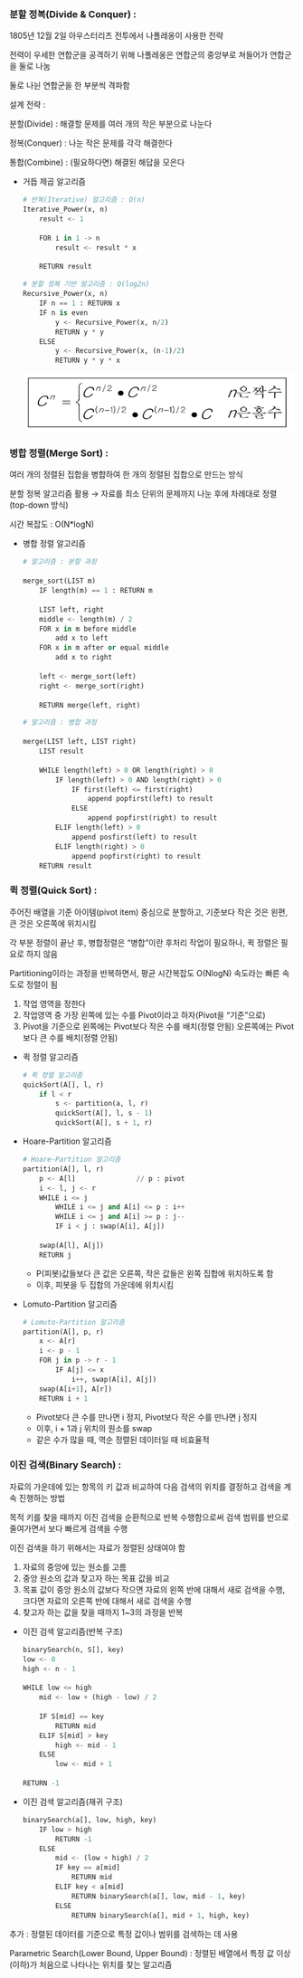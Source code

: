 ### 분할 정복(Divide & Conquer) :

1805년 12월 2일 아우스터리츠 전투에서 나폴레옹이 사용한 전략

전력이 우세한 연합군을 공격하기 위해 나폴레옹은 연합군의 중앙부로 쳐들어가 연합군을 둘로 나눔

둘로 나뉜 연합군을 한 부분씩 격파함

설계 전략 :

분할(Divide) : 해결할 문제를 여러 개의 작은 부분으로 나눈다

정복(Conquer) : 나눈 작은 문제를 각각 해결한다

통합(Combine) : (필요하다면) 해결된 해답을 모은다

- 거듭 제곱 알고리즘
    
    ```python
    # 반복(Iterative) 알고리즘 : O(n)
    Iterative_Power(x, n)
        result <- 1
        
        FOR i in 1 -> n
            result <- result * x
        
        RETURN result
    ```
    
    ```python
    # 분할 정복 기반 알고리즘 : O(log2n)
    Recursive_Power(x, n)
        IF n == 1 : RETURN x
        IF n is even
            y <- Recursive_Power(x, n/2)
            RETURN y * y
        ELSE
            y <- Recursive_Power(x, (n-1)/2)
            RETURN y * y * x
    ```
    
  ![image.png](./Pictures/image.png)
    

### 병합 정렬(Merge Sort) :

여러 개의 정렬된 집합을 병합하여 한 개의 정렬된 집합으로 만드는 방식

분할 정복 알고리즘 활용 → 자료를 최소 단위의 문제까지 나눈 후에 차례대로 정렬(top-down 방식)

시간 복잡도 : O(N*logN)

- 병합 정렬 알고리즘
    
    ```python
    # 알고리즘 : 분할 과정
    
    merge_sort(LIST m)
        IF length(m) == 1 : RETURN m
    
        LIST left, right
        middle <- length(m) / 2
        FOR x in m before middle
            add x to left
        FOR x in m after or equal middle
            add x to right
    
        left <- merge_sort(left)
        right <- merge_sort(right)
        
        RETURN merge(left, right)
    ```
    
    ```python
    # 알고리즘 : 병합 과정
    
    merge(LIST left, LIST right)
        LIST result
    
        WHILE length(left) > 0 OR length(right) > 0
            IF length(left) > 0 AND length(right) > 0
                IF first(left) <= first(right)
                    append popfirst(left) to result
                ELSE
                    append popfirst(right) to result
            ELIF length(left) > 0
                append posfirst(left) to result
            ELIF length(right) > 0
                append popfirst(right) to result
        RETURN result
    ```
    

### 퀵 정렬(Quick Sort) :

주어진 배열을 기준 아이템(pivot item) 중심으로 분할하고, 기준보다 작은 것은 왼편, 큰 것은 오른쪽에 위치시킴

각 부분 정렬이 끝난 후, 병합정렬은 “병합”이란 후처리 작업이 필요하나, 퀵 정렬은 필요로 하지 않음

Partitioning이라는 과정을 반복하면서, 평균 시간복잡도 O(NlogN) 속도라는 빠른 속도로 정렬이 됨

1. 작업 영역을 정한다
2. 작업영역 중 가장 왼쪽에 있는 수를 Pivot이라고 하자(Pivot을 “기준”으로)
3. Pivot을 기준으로 왼쪽에는 Pivot보다 작은 수를 배치(정렬 안됨)
오른쪽에는 Pivot보다 큰 수를 배치(정렬 안됨)
- 퀵 정렬 알고리즘
    
    ```python
    # 퀵 정렬 알고리즘
    quickSort(A[], l, r)
        if l < r
            s <- partition(a, l, r)
            quickSort(A[], l, s - 1)
            quickSort(A[], s + 1, r)
    ```
    
- Hoare-Partition 알고리즘
    
    ```python
    # Hoare-Partition 알고리즘
    partition(A[], l, r)
        p <- A[l]               // p : pivot
        i <- l, j <- r
        WHILE i <= j
            WHILE i <= j and A[i] <= p : i++
            WHILE i <= j and A[i] >= p : j--
            IF i < j : swap(A[i], A[j])
    
        swap(A[l], A[j])
        RETURN j
    ```
    
    - P(피봇)값들보다 큰 값은 오른쪽, 작은 값들은 왼쪽 집합에 위치하도록 함
    - 이후, 피봇을 두 집합의 가운데에 위치시킴
- Lomuto-Partition 알고리즘
    
    ```python
    # Lomuto-Partition 알고리즘
    partition(A[], p, r)
        x <- A[r]
        i <- p - 1
        FOR j in p -> r - 1
            IF A[j] <= x
                i++, swap(A[i], A[j])
        swap(A[i+1], A[r])
        RETURN i + 1
    ```
    
    - Pivot보다 큰 수를 만나면 i 정지, Pivot보다 작은 수를 만나면 j 정지
    - 이후, i + 1과 j 위치의 원소를 swap
    - 같은 수가 많을 때, 역순 정렬된 데이터일 때 비효율적

### 이진 검색(Binary Search) :

자료의 가운데에 있는 항목의 키 값과 비교하여 다음 검색의 위치를 결정하고 검색을 계속 진행하는 방법

목적 키를 찾을 때까지 이진 검색을 순환적으로 반복 수행함으로써 검색 범위를 반으로 줄여가면서 보다 빠르게 검색을 수행

이진 검색을 하기 위해서는 자료가 정렬된 상태여야 함

1. 자료의 중앙에 있는 원소를 고름
2. 중앙 원소의 값과 찾고자 하는 목표 값을 비교
3. 목표 값이 중앙 원소의 값보다 작으면 자료의 왼쪽 반에 대해서 새로 검색을 수행,
크다면 자료의 오른쪽 반에 대해서 새로 검색을 수행
4. 찾고자 하는 값을 찾을 때까지 1~3의 과정을 반복

- 이진 검색 알고리즘(반복 구조)
    
    ```python
    binarySearch(n, S[], key)
    low <- 0
    high <- n - 1
    
    WHILE low <= high
        mid <- low + (high - low) / 2
        
        IF S[mid] == key
            RETURN mid
        ELIF S[mid] > key
            high <- mid - 1
        ELSE
            low <- mid + 1
    
    RETURN -1
    ```
    
- 이진 검색 알고리즘(재귀 구조)
    
    ```python
    binarySearch(a[], low, high, key)
        IF low > high
            RETURN -1
        ELSE
            mid <- (low + high) / 2
            IF key == a[mid]
                RETURN mid
            ELIF key < a[mid]
                RETURN binarySearch(a[], low, mid - 1, key)
            ELSE
                RETURN binarySearch(a[], mid + 1, high, key)
    ```
    

추가 : 정렬된 데이터를 기준으로 특정 값이나 범위를 검색하는 데 사용

Parametric Search(Lower Bound, Upper Bound) : 정렬된 배열에서 특정 값 이상(이하)가 처음으로 나타나는 위치를 찾는 알고리즘